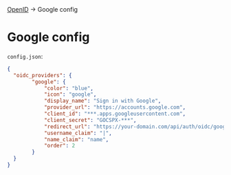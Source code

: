 <div class="breadcrumbs">
    <a href="/administration-guide/openid">OpenID</a>
    → Google config
</div>

# Google config

`config.json`:
```json
{
  "oidc_providers": {
		"google": {
			"color": "blue",
			"icon": "google",
			"display_name": "Sign in with Google",
			"provider_url": "https://accounts.google.com",
			"client_id": "***.apps.googleusercontent.com",
			"client_secret": "GOCSPX-***",
			"redirect_url": "https://your-domain.com/api/auth/oidc/google/redirect",
			"username_claim": "|",
			"name_claim": "name",
			"order": 2
		}
  }
}
```